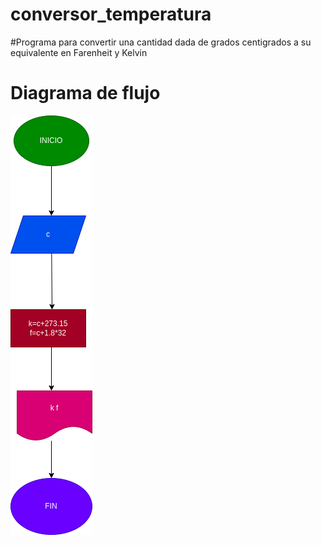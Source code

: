 # conversor_temperatura
#Programa para convertir una cantidad dada de grados centigrados a su equivalente en Farenheit y Kelvin

# Diagrama de flujo

![Diagrama de flujo](diagrama.png "Diagrama de flujo")